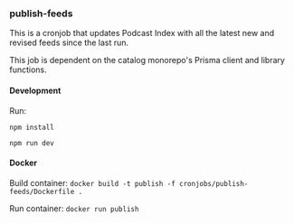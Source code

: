 ### publish-feeds

This is a cronjob that updates Podcast Index with all the latest new and revised feeds since the last run.

This job is dependent on the catalog monorepo's Prisma client and library functions.

#### Development

Run:

`npm install`

`npm run dev`

#### Docker

Build container:
`docker build -t publish -f cronjobs/publish-feeds/Dockerfile .`

Run container:
`docker run publish`
